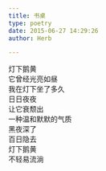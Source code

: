 ```yaml
---  
title: 书桌  
type: poetry  
date: 2015-06-27 14:29:26  
author: Herb  

---  
```

灯下鹅黄  
它曾经光亮如昼  
我在灯下坐了多久  
日日夜夜  
让它衰颓出  
一种温和默默的气质  
黑夜深了  
百日隐去  
灯下鹅黄  
不轻易流淌